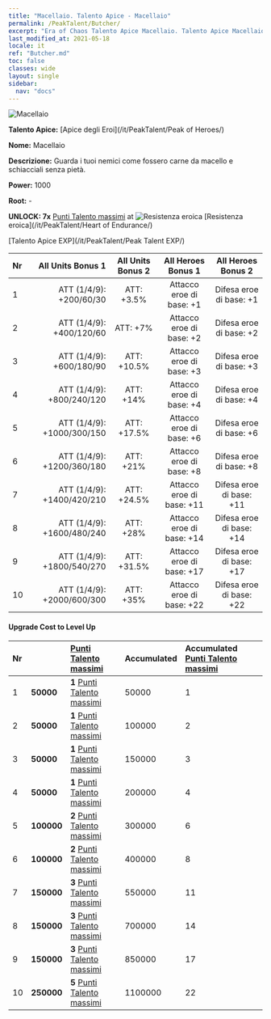 ```yaml
---
title: "Macellaio. Talento Apice - Macellaio"
permalink: /PeakTalent/Butcher/
excerpt: "Era of Chaos Talento Apice Macellaio. Talento Apice Macellaio. Macellaio"
last_modified_at: 2021-05-18
locale: it
ref: "Butcher.md"
toc: false
classes: wide
layout: single
sidebar:
  nav: "docs"
---
```


  ![Macellaio](/images/pt/talent_1006.png)

  **Talento Apice:** [Apice degli Eroi](/it/PeakTalent/Peak of Heroes/)

  **Nome:** Macellaio

  **Descrizione:** Guarda i tuoi nemici come fossero carne da macello e schiacciali senza pietà.

  **Power:** 1000

  **Root:** -

  **UNLOCK: 7x** [Punti Talento massimi](/ItemsIT/con_934/) at ![Resistenza eroica](/images/pt/talent_1002.png) [Resistenza eroica](/it/PeakTalent/Heart of Endurance/)

  [Talento Apice EXP](/it/PeakTalent/Peak Talent EXP/)

  | Nr | All Units Bonus 1 | All Units Bonus 2 | All Heroes Bonus 1 | All Heroes Bonus 2 |
  |:---|--------------:|:-------------:|:-------------:|:-------------:|
  | 1 | ATT (1/4/9): +200/60/30 | ATT: +3.5% | Attacco eroe di base: +1 | Difesa eroe di base: +1 |
  | 2 | ATT (1/4/9): +400/120/60 | ATT: +7% | Attacco eroe di base: +2 | Difesa eroe di base: +2 |
  | 3 | ATT (1/4/9): +600/180/90 | ATT: +10.5% | Attacco eroe di base: +3 | Difesa eroe di base: +3 |
  | 4 | ATT (1/4/9): +800/240/120 | ATT: +14% | Attacco eroe di base: +4 | Difesa eroe di base: +4 |
  | 5 | ATT (1/4/9): +1000/300/150 | ATT: +17.5% | Attacco eroe di base: +6 | Difesa eroe di base: +6 |
  | 6 | ATT (1/4/9): +1200/360/180 | ATT: +21% | Attacco eroe di base: +8 | Difesa eroe di base: +8 |
  | 7 | ATT (1/4/9): +1400/420/210 | ATT: +24.5% | Attacco eroe di base: +11 | Difesa eroe di base: +11 |
  | 8 | ATT (1/4/9): +1600/480/240 | ATT: +28% | Attacco eroe di base: +14 | Difesa eroe di base: +14 |
  | 9 | ATT (1/4/9): +1800/540/270 | ATT: +31.5% | Attacco eroe di base: +17 | Difesa eroe di base: +17 |
  | 10 | ATT (1/4/9): +2000/600/300 | ATT: +35% | Attacco eroe di base: +22 | Difesa eroe di base: +22 |


#### Upgrade Cost to Level Up

  | Nr | <i class="fas fa-coins"/> | [Punti Talento massimi](/ItemsIT/con_934/) | Accumulated <i class="fas fa-coins"/> | Accumulated [Punti Talento massimi](/ItemsIT/con_934/) |
  |:---|:--------------|:-------------|:-------------|:-------------|
  | 1 | **50000** | **1** [Punti Talento massimi](/ItemsIT/con_934/) | 50000 | 1 |
  | 2 | **50000** | **1** [Punti Talento massimi](/ItemsIT/con_934/) | 100000 | 2 |
  | 3 | **50000** | **1** [Punti Talento massimi](/ItemsIT/con_934/) | 150000 | 3 |
  | 4 | **50000** | **1** [Punti Talento massimi](/ItemsIT/con_934/) | 200000 | 4 |
  | 5 | **100000** | **2** [Punti Talento massimi](/ItemsIT/con_934/) | 300000 | 6 |
  | 6 | **100000** | **2** [Punti Talento massimi](/ItemsIT/con_934/) | 400000 | 8 |
  | 7 | **150000** | **3** [Punti Talento massimi](/ItemsIT/con_934/) | 550000 | 11 |
  | 8 | **150000** | **3** [Punti Talento massimi](/ItemsIT/con_934/) | 700000 | 14 |
  | 9 | **150000** | **3** [Punti Talento massimi](/ItemsIT/con_934/) | 850000 | 17 |
  | 10 | **250000** | **5** [Punti Talento massimi](/ItemsIT/con_934/) | 1100000 | 22 |
